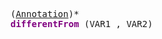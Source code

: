 <pre class="highlight highlight-html">
(<a href="#Annotation-Syntax">Annotation</a>)*
<span style="font-weight:bold;color:purple">differentFrom</span> (VAR1 , VAR2)
</pre>
